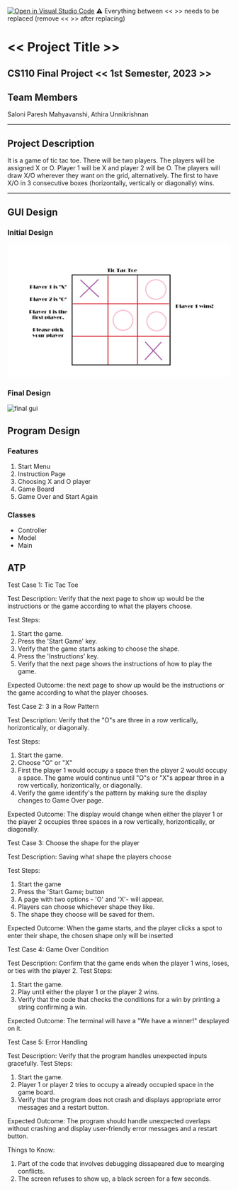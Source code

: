 [![Open in Visual Studio Code](https://classroom.github.com/assets/open-in-vscode-718a45dd9cf7e7f842a935f5ebbe5719a5e09af4491e668f4dbf3b35d5cca122.svg)](https://classroom.github.com/online_ide?assignment_repo_id=12803390&assignment_repo_type=AssignmentRepo)
:warning: Everything between << >> needs to be replaced (remove << >> after replacing)

# << Project Title >>
## CS110 Final Project  << 1st Semester, 2023 >>

## Team Members

Saloni Paresh Mahyavanshi,
Athira Unnikrishnan

***

## Project Description

It is a game of tic tac toe. There will be two players. The players will be assigned X or O. Player 1 will be X and player 2 will be O. The players will draw X/O wherever they want on the grid, alternatively. The first to have X/O in 3 consecutive boxes (horizontally, vertically or diagonally) wins.

***    

## GUI Design



### Initial Design

![initial gui](assets/gui.jpg)

### Final Design

![final gui](assets/finalgui.jpg)

## Program Design

### Features

1. Start Menu 
2. Instruction Page
3. Choosing X and O player
4. Game Board
5. Game Over and Start Again

### Classes

- Controller
- Model
- Main


## ATP

Test Case 1: Tic Tac Toe

Test Description: Verify that the next page to show up would be the instructions or the game according to what the players choose.

Test Steps:
1. Start the game.
2. Press the 'Start Game' key.
3. Verify that the game starts asking to choose the shape.
4. Press the 'Instructions' key.
5. Verify that the next page shows the instructions of how to play the game.

Expected Outcome: the next page to show up would be the instructions or the game according to what the player chooses.

Test Case 2: 3 in a Row Pattern

Test Description: Verify that the "O"s are three in a row vertically, horizontically, or diagonally.

Test Steps:
1. Start the game.
2. Choose "O" or "X"
3. First the player 1 would occupy a space then the player 2 would occupy a space. The game would continue until "O"s or "X"s appear three in a row vertically, horizontically, or diagonally.
4. Verify the game identify's the pattern by making sure the display changes to Game Over page. 

Expected Outcome: The display would change when either the player 1 or the player 2 occupies three spaces in a row vertically, horizontically, or diagonally.

Test Case 3: Choose the shape for the player

Test Description: Saving what shape the players choose

Test Steps:
1. Start the game
2. Press the 'Start Game; button
3. A page with two options - 'O' and 'X'- will appear.
4. Players can choose whichever shape they like.
5. The shape they choose will be saved for them.

Expected Outcome: When the game starts, and the player clicks a spot to enter their shape, the chosen shape only will be inserted

Test Case 4: Game Over Condition

Test Description: Confirm that the game ends when the player 1 wins, loses, or ties with the player 2.
Test Steps:
1. Start the game.
2. Play until either the player 1 or the player 2 wins.
3. Verify that the code that checks the conditions for a win by printing a string confirming a win.

Expected Outcome: The terminal will have a "We have a winner!" desplayed on it.

Test Case 5: Error Handling

Test Description: Verify that the program handles unexpected inputs gracefully.
Test Steps:
1. Start the game.
2. Player 1 or player 2 tries to occupy a already occupied space in the game board.
3. Verify that the program does not crash and displays appropriate error messages and a restart button.

Expected Outcome: The program should handle unexpected overlaps without crashing and display user-friendly error messages and a restart button.

Things to Know:
1) Part of the code that involves debugging dissapeared due to mearging conflicts.
2) The screen refuses to show up, a black screen for a few seconds.
